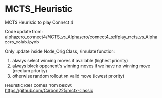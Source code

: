# MCTS_Heuristic
MCTS Heuristic to play Connect 4  

Code update from:  
alphazero_connect4/MCTS_vs_Alphazero/connect4_selfplay_mcts_vs_Alphazero_colab.ipynb    

Only update inside Node_Orig Class, simulate function:    
1. always select winning moves if available (highest priority)   
2. always block opponent's winning moves if we have no winning move (medium priority)  
3. otherwise random rollout on valid move (lowest priority)  

Heuristic idea comes from below:  
https://github.com/Carbon225/mctx-classic   
